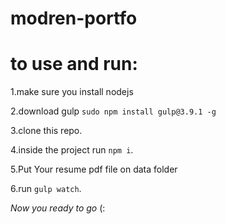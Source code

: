 # modren-portfo

# to use and run:

1.make sure you install nodejs

2.download gulp `sudo npm install gulp@3.9.1 -g`

3.clone this repo.

4.inside the project run `npm i`.

5.Put Your resume pdf file on data folder

6.run `gulp watch`.

_Now you ready to go_ (:
